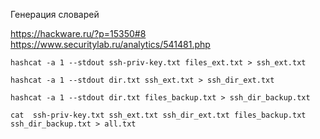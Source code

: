 
Генерация словарей

https://hackware.ru/?p=15350#8
https://www.securitylab.ru/analytics/541481.php


```
hashcat -a 1 --stdout ssh-priv-key.txt files_ext.txt > ssh_ext.txt

hashcat -a 1 --stdout dir.txt ssh_ext.txt > ssh_dir_ext.txt

hashcat -a 1 --stdout dir.txt files_backup.txt > ssh_dir_backup.txt

cat  ssh-priv-key.txt ssh_ext.txt ssh_dir_ext.txt files_backup.txt  ssh_dir_backup.txt > all.txt

```